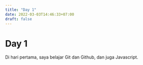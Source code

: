 ```yaml
---
title: "Day 1"
date: 2022-03-03T14:46:33+07:00
draft: false
---
```


# Day 1

Di hari pertama, saya belajar Git dan Github, dan juga Javascript.
